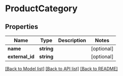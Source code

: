 # ProductCategory

## Properties
Name | Type | Description | Notes
------------ | ------------- | ------------- | -------------
**name** | **string** |  | [optional] 
**external_id** | **string** |  | [optional] 

[[Back to Model list]](../../README.md#documentation-for-models) [[Back to API list]](../../README.md#documentation-for-api-endpoints) [[Back to README]](../../README.md)

